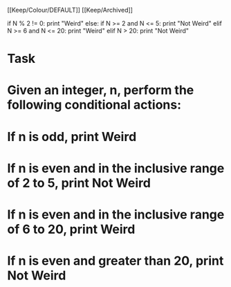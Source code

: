 [[Keep/Colour/DEFAULT]] [[Keep/Archived]] 

if N % 2 != 0:
    print "Weird"
else:
    if N >= 2 and N <= 5:
        print "Not Weird"
    elif N >= 6 and N <= 20:
        print "Weird"
    elif N > 20:
        print "Not Weird"




# Task 
# Given an integer, n, perform the following conditional actions:
# If n is odd, print Weird
# If n is even and in the inclusive range of 2 to 5, print Not Weird
# If n is even and in the inclusive range of 6 to 20, print Weird
# If n is even and greater than 20, print Not Weird
